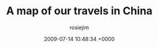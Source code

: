 ---
blog: travel
date: 2009-07-14 10:48:34 +0000
title: "A map of our travels in China"
author: rosiejim
permalink: /china-2009/a-map-of-our-travels-in-china/
---